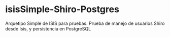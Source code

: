 isisSimple-Shiro-Postgres
=========================

Arquetipo Simple de ISIS para pruebas. Prueba de manejo de usuarios Shiro desde Isis, y persistencia en PostgreSQL
